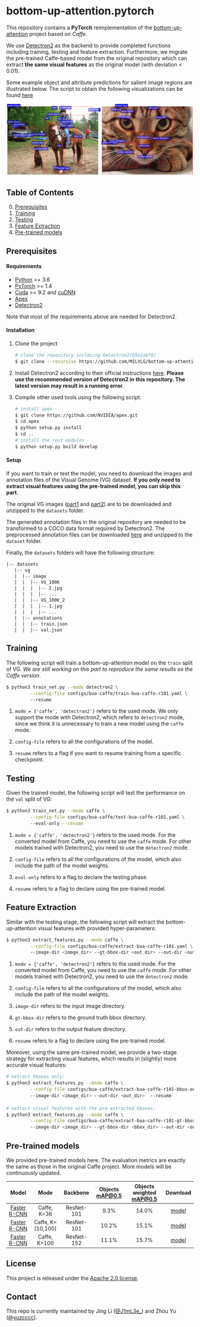 # bottom-up-attention.pytorch

This repository contains a **PyTorch** reimplementation of the [bottom-up-attention](https://github.com/peteanderson80/bottom-up-attention) project based on *Caffe*. 

We use [Detectron2](https://github.com/facebookresearch/detectron2) as the backend to provide completed functions including training, testing and feature extraction. Furthermore, we migrate the pre-trained Caffe-based model from the original repository which can extract **the same visual features** as the original model (with deviation < 0.01).

Some example object and attribute predictions for salient image regions are illustrated below. The script to obtain the following visualizations can be found [here](utils/visualize.ipynb)

![example-image](datasets/demo/example_image.jpg?raw=true)

## Table of Contents

0. [Prerequisites](#Prerequisites)
1. [Training](#Training)
2. [Testing](#Testing)
3. [Feature Extraction](#Feature-Extraction)
4. [Pre-trained models](#Pre-trained-models)

## Prerequisites

#### Requirements

- [Python](https://www.python.org/downloads/) >= 3.6
- [PyTorch](http://pytorch.org/) >= 1.4
- [Cuda](https://developer.nvidia.com/cuda-toolkit) >= 9.2 and [cuDNN](https://developer.nvidia.com/cudnn)
- [Apex](https://github.com/NVIDIA/apex.git)
- [Detectron2](https://github.com/facebookresearch/detectron2)

Note that most of the requirements above are needed for Detectron2. 

#### Installation

1. Clone the project
   ```bash
   # clone the repository inclduing Detectron2(@5e2a6f6) 
   $ git clone --recursive https://github.com/MILVLG/bottom-up-attention.pytorch
   ```
   
2. Install Detectron2 according to their official instructions [here](https://github.com/facebookresearch/detectron2/blob/5e2a6f62ef752c8b8c700d2e58405e4bede3ddbe/INSTALL.md). **Please use the recommended version of Detectron2 in this repository. The latest version may result in a running error.** 

3. Compile other used tools using the following script:

   ```bash
   # install apex
   $ git clone https://github.com/NVIDIA/apex.git
   $ cd apex
   $ python setup.py install
   $ cd ..
   # install the rest modules
   $ python setup.py build develop
   ```

#### Setup

If you want to train or test the model, you need to download the images and annotation files of the Visual Genome (VG) dataset. **If you only need to extract visual features using the pre-trained model, you can skip this part**.

The original VG images ([part1](https://cs.stanford.edu/people/rak248/VG_100K_2/images.zip) and [part2](https://cs.stanford.edu/people/rak248/VG_100K_2/images2.zip)) are to be downloaded and unzipped to the `datasets` folder.

The generated annotation files in the original repository are needed to be transformed to a COCO data format required by Detectron2. The preprocessed annotation files can be downloaded [here](https://awma1-my.sharepoint.com/:u:/g/personal/yuz_l0_tn/EWpiE_5PvBdKiKfCi0pBx_EB5ONo8D8XABUz7tWcnltCrw?e=xIeW23) and unzipped to the `dataset` folder.

Finally, the `datasets` folders will have the following structure:

```angular2html
|-- datasets
   |-- vg
   |  |-- image
   |  |  |-- VG_100K
   |  |  |  |-- 2.jpg
   |  |  |  |-- ...
   |  |  |-- VG_100K_2
   |  |  |  |-- 1.jpg
   |  |  |  |-- ...
   |  |-- annotations
   |  |  |-- train.json
   |  |  |-- val.json
```

## Training

The following script will train a bottom-up-attention model on the `train` split of VG. *We are still working on this part to reproduce the same results as the Caffe version*. 

```bash
$ python3 train_net.py --mode detectron2 \
         --config-file configs/bua-caffe/train-bua-caffe-r101.yaml \ 
         --resume
```

1. `mode = {'caffe', 'detectron2'}` refers to the used mode. We only support the mode with Detectron2, which refers to `detectron2` mode, since we think it is unnecessary to train a new model using the `caffe` mode. 

2. `config-file` refers to all the configurations of the model.

3. `resume` refers to a flag if you want to resume training from a specific checkpoint. 

## Testing

Given the trained model, the following script will test the performance on the `val` split of VG:

```bash
$ python3 train_net.py --mode caffe \
         --config-file configs/bua-caffe/test-bua-caffe-r101.yaml \ 
         --eval-only --resume
```

1. `mode = {'caffe', 'detectron2'}` refers to the used mode. For the converted model from Caffe, you need to use the `caffe` mode. For other models trained with Detectron2, you need to use the `detectron2` mode.

2. `config-file` refers to all the configurations of the model, which also include the path of the model weights. 

3. `eval-only` refers to a flag to declare the testing phase.

4. `resume` refers to a flag to declare using the pre-trained model.

## Feature Extraction

Similar with the testing stage, the following script will extract the bottom-up-attention visual features with provided hyper-parameters:

```bash
$ python3 extract_features.py --mode caffe \
         --config-file configs/bua-caffe/extract-bua-caffe-r101.yaml \ 
         --image-dir <image_dir> --gt-bbox-dir <out_dir> --out-dir <out_dir>  --resume
```

1. `mode = {'caffe', 'detectron2'}` refers to the used mode. For the converted model from Caffe, you need to use the `caffe` mode. For other models trained with Detectron2, you need to use the `detectron2` mode.

2. `config-file` refers to all the configurations of the model, which also include the path of the model weights. 

3. `image-dir` refers to the input image directory.

4. `gt-bbox-dir` refers to the ground truth bbox directory.

5. `out-dir` refers to the output feature directory.

5. `resume` refers to a flag to declare using the pre-trained model.

Moreover, using the same pre-trained model, we provide a two-stage strategy for extracting visual features, which results in (slightly) more accurate visual features:

```bash
# extract bboxes only:
$ python3 extract_features.py --mode caffe \
         --config-file configs/bua-caffe/extract-bua-caffe-r101-bbox-only.yaml \ 
         --image-dir <image_dir> --out-dir <out_dir>  --resume

# extract visual features with the pre-extracted bboxes:
$ python3 extract_features.py --mode caffe \
         --config-file configs/bua-caffe/extract-bua-caffe-r101-gt-bbox.yaml \ 
         --image-dir <image_dir> --gt-bbox-dir <bbox_dir> --out-dir <out_dir>  --resume

```

## Pre-trained models

We provided pre-trained models here. The evaluation metrics are exactly the same as those in the original Caffe project. More models will be continuously updated. 

Model | Mode |  Backbone  | Objects mAP@0.5 |Objects weighted mAP@0.5|Download
:-:|:-:|:-:|:-:|:-:|:-:
[Faster R-CNN](./configs/bua-caffe/extract-bua-caffe-r101-fix36.yaml)|Caffe, K=36|ResNet-101|9.3%|14.0%|[model](https://awma1-my.sharepoint.com/:u:/g/personal/yuz_l0_tn/EUKhQ3hSRv9JrrW64qpNLSIBGoOjEGCkF8zvgBP9gKax-w?e=kNB9pS)
[Faster R-CNN](./configs/bua-caffe/extract-bua-caffe-r101.yaml)|Caffe, K=[10,100]|ResNet-101|10.2%|15.1%|[model](https://awma1-my.sharepoint.com/:u:/g/personal/yuz_l0_tn/EaXvCC3WjtlLvvEfLr3oa8UBLA21tcLh4L8YLbYXl6jgjg?e=SFMoeu)
[Faster R-CNN](./configs/bua-caffe/extract-bua-caffe-r152.yaml)|Caffe, K=100|ResNet-152|11.1%|15.7%|[model](https://awma1-my.sharepoint.com/:u:/g/personal/yuz_l0_tn/ETDgy4bY0xpGgsu5tEMzgLcBQjAwpnkKkltNTtPVuMj4GQ?e=rpM1a3)
 

## License

This project is released under the [Apache 2.0 license](LICENSE).

## Contact

This repo is currently maintained by Jing Li ([@J1mL3e_](https://github.com/JimLee4530)) and Zhou Yu ([@yuzcccc](https://github.com/yuzcccc)).
